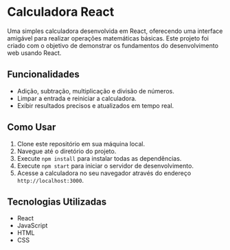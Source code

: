 <h1>Calculadora React</h1>
<p>Uma simples calculadora desenvolvida em React, oferecendo uma interface amigável para realizar operações matemáticas básicas. Este projeto foi criado com o objetivo de demonstrar os fundamentos do desenvolvimento web usando React.</p>

<h2>Funcionalidades</h2>
<ul>
  <li>Adição, subtração, multiplicação e divisão de números.</li>
  <li>Limpar a entrada e reiniciar a calculadora.</li>
  <li>Exibir resultados precisos e atualizados em tempo real.</li>
</ul>

<h2>Como Usar</h2>
<ol>
  <li>Clone este repositório em sua máquina local.</li>
  <li>Navegue até o diretório do projeto.</li>
  <li>Execute <code>npm install</code> para instalar todas as dependências.</li>
  <li>Execute <code>npm start</code> para iniciar o servidor de desenvolvimento.</li>
  <li>Acesse a calculadora no seu navegador através do endereço <code>http://localhost:3000</code>.</li>
</ol>

<h2>Tecnologias Utilizadas</h2>
<ul>
  <li>React</li>
  <li>JavaScript</li>
  <li>HTML</li>
  <li>CSS</li>
</ul>
